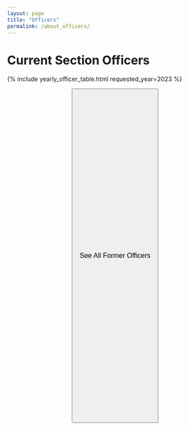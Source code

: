 ```yaml
---
layout: page
title: "Officers"
permalink: /about_officers/
---
```


# Current Section Officers

{% include yearly_officer_table.html requested_year=2023 %}

<p align=center>
<button class="buttonSI" name="button" style="height:20%;width:40%" onclick="window.location.href='/about_officers_all/'"><font size="3">See All Former Officers</font></button>
</p>







